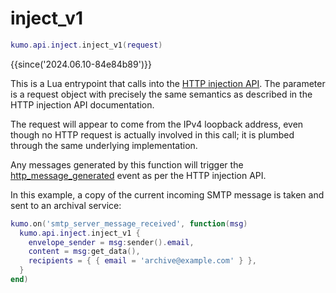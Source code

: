 # inject_v1

```lua
kumo.api.inject.inject_v1(request)
```

{{since('2024.06.10-84e84b89')}}

This is a Lua entrypoint that calls into the [HTTP injection
API](../http/api_inject_v1.md).  The parameter is a request object with
precisely the same semantics as described in the HTTP injection API
documentation.

The request will appear to come from the IPv4 loopback address, even though
no HTTP request is actually involved in this call; it is plumbed through
the same underlying implementation.

Any messages generated by this function will trigger the
[http_message_generated](../events/http_message_generated.md) event as per the
HTTP injection API.

In this example, a copy of the current incoming SMTP message is taken and sent
to an archival service:

```lua
kumo.on('smtp_server_message_received', function(msg)
  kumo.api.inject.inject_v1 {
    envelope_sender = msg:sender().email,
    content = msg:get_data(),
    recipients = { { email = 'archive@example.com' } },
  }
end)
```
